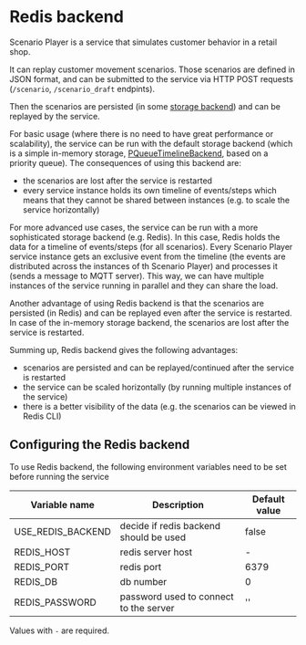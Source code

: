 # Redis backend

Scenario Player is a service that simulates customer behavior in a retail shop. 

It can replay customer movement scenarios.
Those scenarios are defined in JSON format,
and can be submitted to the service via HTTP POST requests (`/scenario`, `/scenario_draft` endpints).


Then the scenarios are persisted (in some [storage backend](app/backend/base.py)) and can be replayed by the service.

For basic usage (where there is no need to have great performance or scalability), the service can be run with the default
storage backend (which is a simple in-memory storage, [PQueueTimelineBackend](app/backend/priority_queue.py),
based on a priority queue). The consequences of using this backend are:
* the scenarios are lost after the service is restarted
* every service instance holds its own timeline of events/steps which means that they cannot be shared between instances
  (e.g. to scale the service horizontally)

For more advanced use cases, the service can be run with a more sophisticated storage backend (e.g. Redis).
In this case, Redis holds the data for a timeline of events/steps (for all scenarios). 
Every Scenario Player service instance gets an exclusive event from the timeline
(the events are distributed across the instances of th Scenario Player) 
and processes it (sends a message to MQTT server). This way, we can have multiple instances of the service
running in parallel and they can share the load.

Another advantage of using Redis backend is that the scenarios are persisted (in Redis) 
and can be replayed even after the service is restarted. 
In case of the in-memory storage backend, the scenarios are lost after the service is restarted.

Summing up, Redis backend gives the following advantages:
* scenarios are persisted and can be replayed/continued after the service is restarted
* the service can be scaled horizontally (by running multiple instances of the service)
* there is a better visibility of the data (e.g. the scenarios can be viewed in Redis CLI)


## Configuring the Redis backend
To use Redis backend, the following environment variables need to be set before running the service


| Variable name     | Description                            | Default value |
|-------------------|----------------------------------------|---------------|
| USE_REDIS_BACKEND | decide if redis backend should be used | false         |
| REDIS_HOST        | redis server host                      | -             |
| REDIS_PORT        | redis port                             | 6379          |
| REDIS_DB          | db number                              | 0             |
| REDIS_PASSWORD    | password used to connect to the server | ''            |

Values with `-` are required.
